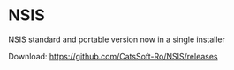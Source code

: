 # NSIS
NSIS standard and portable version now in a single installer

Download: https://github.com/CatsSoft-Ro/NSIS/releases
